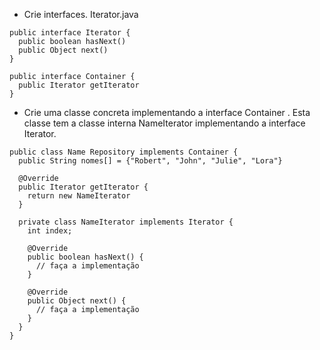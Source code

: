 - Crie interfaces. Iterator.java

```
public interface Iterator {
  public boolean hasNext()
  public Object next()
}

public interface Container {
  public Iterator getIterator
}
```

- Crie uma classe concreta implementando a interface Container . Esta classe tem a classe interna NameIterator implementando a interface Iterator.

```
public class Name Repository implements Container {
  public String nomes[] = {"Robert", "John", "Julie", "Lora"}

  @Override
  public Iterator getIterator {
    return new NameIterator
  }

  private class NameIterator implements Iterator {
    int index;

    @Override
    public boolean hasNext() {
      // faça a implementação
    }

    @Override
    public Object next() {
      // faça a implementação
    }
  }
}
```

